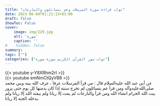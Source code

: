 ```yaml
---
title: "ثواب قراءة سورة المرسلات وعم يتسائلون والنازعات"
date: 2023-06-04T01:21:13+03:00
draft: false
ShowToc: False
cover:
    image: img/229.jpg
    alt: 'صورة'
    caption: ''
#    hidden: false
summary: 
tags: [""]
categories: ["ثواب سور القرآن الكريم سورة سورة"]
---
```

{{< youtube y-Y8XRhm2rI >}} 
<br>
{{< youtube emNmCtQyVB8 >}} 
<br>
عن أبي عبد الله عليه‌السلام قال : من قرأ المرسلات عرفا ، عرف الله بينه وبين
محمد صلى‌الله‌عليه‌وآله ومن قرأ عم يتسائلون لم تخرج سنته إذا كان يدمنها كل يوم
حتى يزور بيت الله الحرام انشاء الله ومن قرأ والنازعات لم يمت إلا ريانا
ولم يبعثه الله إلا ريانا ولم يدخله الجنة إلا ريانا.

